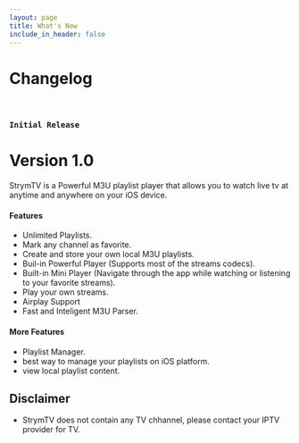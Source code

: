 ```yaml
---
layout: page
title: What's New
include_in_header: false
---
```


# Changelog

<br>

### `Initial Release`
# **Version 1.0**
StrymTV is a Powerful M3U playlist player that allows you to watch live tv at anytime and anywhere on your iOS device.

#### Features
- Unlimited Playlists.
- Mark any channel as favorite.
- Create and store your own local M3U playlists.
- Buil-in Powerful Player (Supports most of the streams codecs).
- Built-in Mini Player (Navigate through the app while watching or listening to your favorite streams).
- Play your own streams.
- Airplay Support
- Fast and Inteligent M3U Parser.

#### More Features

- Playlist Manager.
 - best way to manage your playlists on iOS platform.
 - view local playlist content.
 
 ## Disclaimer
 - StrymTV does not contain any TV chhannel, please contact your IPTV provider for TV.
